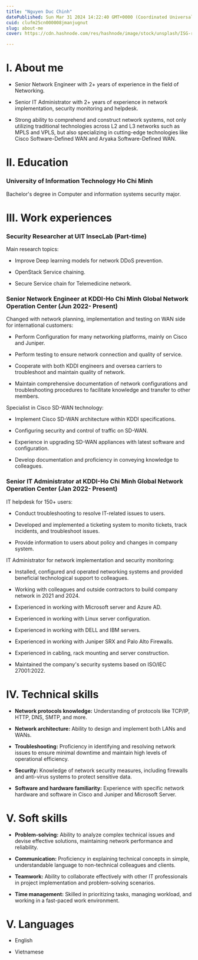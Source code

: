 ```yaml
---
title: "Nguyen Duc Chinh"
datePublished: Sun Mar 31 2024 14:22:40 GMT+0000 (Coordinated Universal Time)
cuid: clufm25cn000008jmanjugnut
slug: about-me
cover: https://cdn.hashnode.com/res/hashnode/image/stock/unsplash/ISG-rUel0Uw/upload/43f86a83dde34966219ec88eab1c739e.jpeg

---
```


# I. About me

* Senior Network Engineer with 2+ years of experience in the field of Networking.
    
* Senior IT Administrator with 2+ years of experience in network implementation, security monitoring and helpdesk.
    
* Strong ability to comprehend and construct network systems, not only utilizing traditional technologies across L2 and L3 networks such as MPLS and VPLS, but also specializing in cutting-edge technologies like Cisco Software-Defined WAN and Aryaka Software-Defined WAN.
    

# II. Education

### University of Information Technology Ho Chi Minh

Bachelor's degree in Computer and information systems security major.

# III. Work experiences

### Security Researcher at UIT InsecLab (Part-time)

Main research topics:

* Improve Deep learning models for network DDoS prevention.
    
* OpenStack Service chaining.
    
* Secure Service chain for Telemedicine network.
    

### Senior Network Engineer at KDDI-Ho Chi Minh Global Network Operation Center (Jun 2022- Present)

Changed with network planning, implementation and testing on WAN side for international customers:

* Perform Configuration for many networking platforms, mainly on Cisco and Juniper.
    
* Perform testing to ensure network connection and quality of service.
    
* Cooperate with both KDDI engineers and oversea carriers to troubleshoot and maintain quality of network.
    
* Maintain comprehensive documentation of network configurations and troubleshooting procedures to facilitate knowledge and transfer to other members.
    

Specialist in Cisco SD-WAN technology:

* Implement Cisco SD-WAN architecture within KDDI specifications.
    
* Configuring security and control of traffic on SD-WAN.
    
* Experience in upgrading SD-WAN appliances with latest software and configuration.
    
* Develop documentation and proficiency in conveying knowledge to colleagues.
    

### Senior IT Administrator at KDDI-Ho Chi Minh Global Network Operation Center (Jan 2022- Present)

IT helpdesk for 150+ users:

* Conduct troubleshooting to resolve IT-related issues to users.
    
* Developed and implemented a ticketing system to monito tickets, track incidents, and troubleshoot issues.
    
* Provide information to users about policy and changes in company system.
    

IT Administrator for network implementation and security monitoring:

* Installed, configured and operated networking systems and provided beneficial technological support to colleagues.
    
* Working with colleagues and outside contractors to build company network in 2021 and 2024.
    
* Experienced in working with Microsoft server and Azure AD.
    
* Experienced in working with Linux server configuration.
    
* Experienced in working with DELL and IBM servers.
    
* Experienced in working with Juniper SRX and Palo Alto Firewalls.
    
* Experienced in cabling, rack mounting and server construction.
    
* Maintained the company's security systems based on ISO/IEC 27001:2022.
    

# **IV. Technical skills**

* **Network protocols knowledge:** Understanding of protocols like TCP/IP, HTTP, DNS, SMTP, and more.
    
* **Network architecture:** Ability to design and implement both LANs and WANs.
    
* **Troubleshooting:** Proficiency in identifying and resolving network issues to ensure minimal downtime and maintain high levels of operational efficiency.
    
* **Security:** Knowledge of network security measures, including firewalls and anti-virus systems to protect sensitive data.
    
* **Software and hardware familiarity:** Experience with specific network hardware and software in Cisco and Juniper and Microsoft Server.
    

# **V. Soft skills**

* **Problem-solving:** Ability to analyze complex technical issues and devise effective solutions, maintaining network performance and reliability.
    
* **Communication:** Proficiency in explaining technical concepts in simple, understandable language to non-technical colleagues and clients.
    
* **Teamwork:** Ability to collaborate effectively with other IT professionals in project implementation and problem-solving scenarios.
    
* **Time management:** Skilled in prioritizing tasks, managing workload, and working in a fast-paced work environment.
    

# V. Languages

* English
    
* Vietnamese